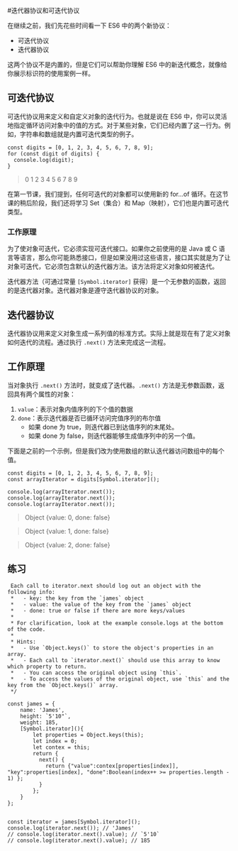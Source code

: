 #迭代器协议和可迭代协议

在继续之前，我们先花些时间看一下 ES6 中的两个新协议：

* 可迭代协议
* 迭代器协议

这两个协议不是内置的，但是它们可以帮助你理解 ES6 中的新迭代概念，就像给你展示标识符的使用案例一样。

## 可迭代协议
可迭代协议用来定义和自定义对象的迭代行为。也就是说在 ES6 中，你可以灵活地指定循环访问对象中的值的方式。对于某些对象，它们已经内置了这一行为。例如，字符串和数组就是内置可迭代类型的例子。

```
const digits = [0, 1, 2, 3, 4, 5, 6, 7, 8, 9];
for (const digit of digits) {
  console.log(digit);
}
```

>0 
1 
2 
3 
4 
5 
6 
7 
8 
9 

在第一节课，我们提到，任何可迭代的对象都可以使用新的 for...of 循环。在这节课的稍后阶段，我们还将学习 Set（集合）和 Map（映射），它们也是内置可迭代类型。

### 工作原理

为了使对象可迭代，它必须实现可迭代接口。如果你之前使用的是 Java 或 C 语言等语言，那么你可能熟悉接口，但是如果没用过这些语言，接口其实就是为了让对象可迭代，它必须包含默认的迭代器方法。该方法将定义对象如何被迭代。

迭代器方法（可通过常量 `[Symbol.iterator]` 获得）是一个无参数的函数，返回的是迭代器对象。迭代器对象是遵守迭代器协议的对象。

## 迭代器协议
迭代器协议用来定义对象生成一系列值的标准方式。实际上就是现在有了定义对象如何迭代的流程。通过执行 `.next()` 方法来完成这一流程。

## 工作原理

当对象执行 `.next()` 方法时，就变成了迭代器。`.next()` 方法是无参数函数，返回具有两个属性的对象：

1. `value`：表示对象内值序列的下个值的数据
1. `done`：表示迭代器是否已循环访问完值序列的布尔值
	* 如果 done 为 true，则迭代器已到达值序列的末尾处。
	* 如果 done 为 false，则迭代器能够生成值序列中的另一个值。


下面是之前的一个示例，但是我们改为使用数组的默认迭代器访问数组中的每个值。

```
const digits = [0, 1, 2, 3, 4, 5, 6, 7, 8, 9];
const arrayIterator = digits[Symbol.iterator]();

console.log(arrayIterator.next());
console.log(arrayIterator.next());
console.log(arrayIterator.next());
```

>Object {value: 0, done: false}

>Object {value: 1, done: false}

>Object {value: 2, done: false}

## 练习
```
 Each call to iterator.next should log out an object with the following info:
 *   - key: the key from the `james` object
 *   - value: the value of the key from the `james` object
 *   - done: true or false if there are more keys/values
 *
 * For clarification, look at the example console.logs at the bottom of the code.
 *
 * Hints:
 *   - Use `Object.keys()` to store the object's properties in an array.
 *   - Each call to `iterator.next()` should use this array to know which property to return.
 *   - You can access the original object using `this`.
 *   - To access the values of the original object, use `this` and the key from the `Object.keys()` array.
 */

const james = {
    name: 'James',
    height: `5'10"`,
    weight: 185,
    [Symbol.iterator](){
        let properties = Object.keys(this);
        let index = 0;
        let contex = this;
        return {
          next() {
            return {"value":contex[properties[index]], "key":properties[index], "done":Boolean(index++ >= properties.length - 1) };
          }
        };
    }
};


const iterator = james[Symbol.iterator]();
console.log(iterator.next()); // 'James'
// console.log(iterator.next().value); // `5'10`
// console.log(iterator.next().value); // 185
```